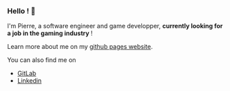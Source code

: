### Hello ! 👋

I'm Pierre, a software engineer and game developper, **currently looking for a job in the gaming industry** !

Learn more about me on my [github pages website](https://psouquet.github.io).  

You can also find me on
- [GitLab](https://gitlab.com/psouquet)
- [Linkedin](https://www.linkedin.com/in/pierre-souquet-18955528/)
